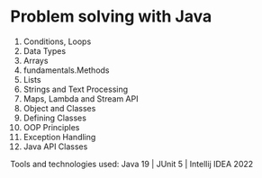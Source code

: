 # Problem solving with Java
01. Conditions, Loops
02. Data Types
03. Arrays
04. fundamentals.Methods
05. Lists
06. Strings and Text Processing
07. Maps, Lambda and Stream API
08. Object and Classes
09. Defining Classes
10. OOP Principles
11. Exception Handling
12. Java API Classes

Tools and technologies used: Java 19 | JUnit 5 | Intellij IDEA 2022

